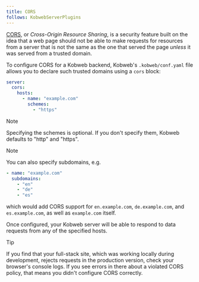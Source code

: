 ```yaml
---
title: CORS
follows: KobwebServerPlugins
---
```


[CORS](https://developer.mozilla.org/en-US/docs/Web/HTTP/CORS), or *Cross-Origin Resource Sharing*, is a security
feature built on the idea that a web page should not be able to make requests for resources from a server that is not
the same as the one that served the page *unless* it was served from a trusted domain.

To configure CORS for a Kobweb backend, Kobweb's `.kobweb/conf.yaml` file allows you to declare such trusted domains
using a `cors` block:

```yaml
server:
  cors:
    hosts:
      - name: "example.com"
        schemes:
          - "https"
```

> [!NOTE]
> Specifying the schemes is optional. If you don't specify them, Kobweb defaults to "http" and "https".

> [!NOTE]
> You can also specify subdomains, e.g.
> ```yaml
> - name: "example.com"
>   subdomains:
>     - "en"
>     - "de"
>     - "es"
> ```
> which would add CORS support for `en.example.com`, `de.example.com`, and `es.example.com`, as well as `example.com`
> itself.

Once configured, your Kobweb server will be able to respond to data requests from any of the specified hosts.

> [!TIP]
> If you find that your full-stack site, which was working locally during development, rejects requests in the
> production version, check your browser's console logs. If you see errors in there about a violated CORS policy, that
> means you didn't configure CORS correctly.


